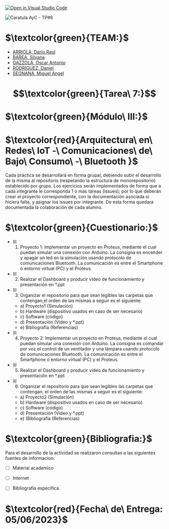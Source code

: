 [![Open in Visual Studio Code](https://classroom.github.com/assets/open-in-vscode-718a45dd9cf7e7f842a935f5ebbe5719a5e09af4491e668f4dbf3b35d5cca122.svg)](https://classroom.github.com/online_ide?assignment_repo_id=11249865&assignment_repo_type=AssignmentRepo)

![Caratula AyC - TP#6](https://github.com/ISPC-TST-ARQUITECTURA-Y-CONECTIVIDAD/ISPC-TST-ARQUITECTURA-Y-CONECTIVIDAD-grupo-7/assets/46485082/aee4284b-abcb-4599-b22b-af86867be3ca)


# $\textcolor{green}{TEAM:}$

- [ARRIOLA, Dario Raul](https://github.com/dr-arriola)
- [BAREA, Silvana](https://github.com/recursosssbb)
- [GAZZOLA, Oscar Antonio](https://github.com/OscarAGazzola )
- [RODRIGUEZ, Daniel](https://github.com/danydeitu)
- [SEGNANA, Miguel Angel](https://github.com/guelo2019 )



# $$\textcolor{green}{Tarea\ 7:}$$

# $\textcolor{green}{Módulo\ III:}$

# $\textcolor{red}{Arquitectura\ en\ Redes\ IoT -\ Comunicaciones\ de\ Bajo\ Consumo\ -\ Bluetooth }$

Cada práctica se desarrollará en forma grupal, debiendo subir el
desarrollo de la misma al repositorio (respetando la estructura de
monorepositorio) establecido por grupo. Los ejercicios serán
implementados de forma que a cada integrante le corresponda 1 o más
tareas (issues); por lo que deberán crear el proyecto correspondiente,
con la documentación asociada si hiciera falta, y asignar los issues por
integrante. De esta forma quedara documentada la colaboración de
cada alumno.

# $\textcolor{green}{Cuestionario:}$


- [x] 1) Proyecto 1: Implementar un proyecto en Proteus, mediante el cual puedan simular una conexión con Arduino. La consigna es encender y apagar un 
led en la simulación usando protocolo de comunicaciones Bluetooth. La comunicación es entre el Smartphone o entorno virtual (PC) y el Proteus.
- [x] 2) Realizar el Dashboard y producir video de funcionamiento y presentación en *.ppt
- [x] 3) Organizar el repositorio para que sean legibles las carpetas que contengan,el orden de las mismas a seguir es el siguiente:
  - a) Proyecto1 (Simulación)
  - b) Hardware (dispositivo usados en caso de ser necesario)
  - c) Software (código)
  - d) Presentación (Video y *.ppt)
  - e) Bibliografía (Referencias)
      
- [x] 4) Proyecto 2: Implementar un proyecto en Proteus, mediante el cual puedan simular una conexión con Arduino. La consigna es comandar por voz el
control de un ventilador y una lámpara usando protocolo de comunicaciones Bluetooth. La comunicación es entre el Smartphone o entorno virtual (PC) y el Proteus.
- [x] 5) Realizar el Dashboard y producir video de funcionamiento y presentación en *.ppt
- [x] 6) Organizar el repositorio para que sean legibles las carpetas que contengan, el orden de las mismas a seguir es el siguiente:
    - a) Proyecto2 (Simulación)
    - b) Hardware (dispositivo usados en caso de ser necesario)
    - c) Software (código)
    - d) Presentación (Video y *.ppt)
    - e) (Bibliografía (Referencias) 
  

# $\textcolor{green}{Bibliografia:}$


Para el desarrollo de la actividad se realizaron consultas a las siguientes fuentes de informacion:

- [ ] Material academico
- [ ] Internet
- [ ] Bibliografia especifica.


# $\textcolor{red}{Fecha\ de\ Entrega: 05/06/2023}$
